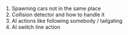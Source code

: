1. Spawning cars not in the same place
2. Collision detector and how to handle it
3. AI actions like following somebody / tailgating
4. AI switch line action